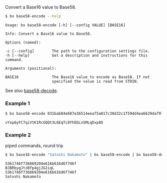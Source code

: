 Convert a Base16 value to Base58.  
```sh
$ bx base58-encode --help
```
```
Usage: bx base58-encode [-h] [--config VALUE] [BASE16]                   

Info: Convert a Base16 value to Base58.                                  

Options (named):

-c [--config]        The path to the configuration settings file.        
-h [--help]          Get a description and instructions for this command.

Arguments (positional):

BASE16               The Base16 value to encode as Base58. If not        
                     specified the value is read from STDIN.
```
See also [base58-decode](bx-base58-decode).
### Example 1
```sh
$ bx base58-encode 031bab84e687e36514eeaf5a017c30d32c1f59dd4ea6629da7970ca374513dd006
```
```
vYxp6yFC7qiVtK1RcGQQt3L6EqTc8YhEDLnSMLqDvp8D
```
### Example 2
piped commands, round trip
```sh
$ bx base16-encode "Satoshi Nakamoto" | bx base58-encode | bx base58-decode | bx base16-decode
```
```
5361746f736869204e616b616d6f746f
BJBRbygJtzBfp4gjJG2iqL
5361746f736869204e616b616d6f746f
Satoshi Nakamoto
```